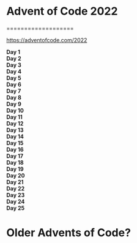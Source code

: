 # Advent of Code 2022
===================

https://adventofcode.com/2022


**Day 1**<br>
**Day 2**<br>
**Day 3**<br>
**Day 4**<br>
**Day 5**<br>
**Day 6**<br>
**Day 7**<br>
**Day 8**<br>
**Day 9**<br>
**Day 10**<br>
**Day 11**<br>
**Day 12**<br>
**Day 13**<br>
**Day 14**<br>
**Day 15**<br>
**Day 16**<br>
**Day 17**<br>
**Day 18**<br>
**Day 19**<br>
**Day 20**<br>
**Day 21**<br>
**Day 22**<br>
**Day 23**<br>
**Day 24**<br>
**Day 25**<br>


Older Advents of Code?
======================
